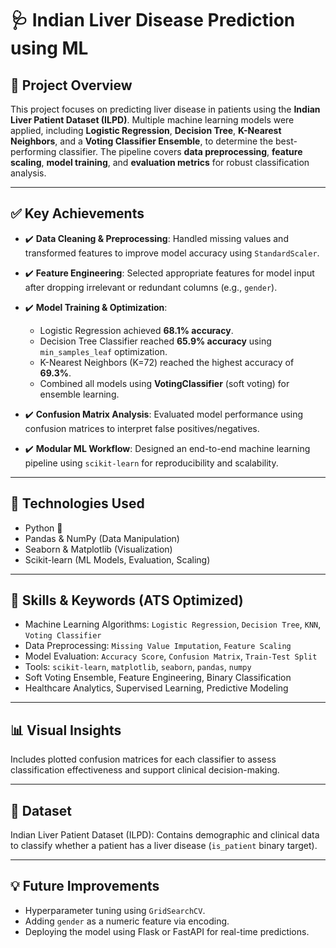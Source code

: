 # 🩺 Indian Liver Disease Prediction using ML

## 📌 Project Overview

This project focuses on predicting liver disease in patients using the **Indian Liver Patient Dataset (ILPD)**. Multiple machine learning models were applied, including **Logistic Regression**, **Decision Tree**, **K-Nearest Neighbors**, and a **Voting Classifier Ensemble**, to determine the best-performing classifier. The pipeline covers **data preprocessing**, **feature scaling**, **model training**, and **evaluation metrics** for robust classification analysis.

---

## ✅ Key Achievements

* ✔️ **Data Cleaning & Preprocessing**: Handled missing values and transformed features to improve model accuracy using `StandardScaler`.
* ✔️ **Feature Engineering**: Selected appropriate features for model input after dropping irrelevant or redundant columns (e.g., `gender`).
* ✔️ **Model Training & Optimization**:

  * Logistic Regression achieved **68.1% accuracy**.
  * Decision Tree Classifier reached **65.9% accuracy** using `min_samples_leaf` optimization.
  * K-Nearest Neighbors (K=72) reached the highest accuracy of **69.3%**.
  * Combined all models using **VotingClassifier** (soft voting) for ensemble learning.
* ✔️ **Confusion Matrix Analysis**: Evaluated model performance using confusion matrices to interpret false positives/negatives.
* ✔️ **Modular ML Workflow**: Designed an end-to-end machine learning pipeline using `scikit-learn` for reproducibility and scalability.

---

## 🔧 Technologies Used

* Python 🐍
* Pandas & NumPy (Data Manipulation)
* Seaborn & Matplotlib (Visualization)
* Scikit-learn (ML Models, Evaluation, Scaling)

---

## 🧠 Skills & Keywords (ATS Optimized)

* Machine Learning Algorithms: `Logistic Regression`, `Decision Tree`, `KNN`, `Voting Classifier`
* Data Preprocessing: `Missing Value Imputation`, `Feature Scaling`
* Model Evaluation: `Accuracy Score`, `Confusion Matrix`, `Train-Test Split`
* Tools: `scikit-learn`, `matplotlib`, `seaborn`, `pandas`, `numpy`
* Soft Voting Ensemble, Feature Engineering, Binary Classification
* Healthcare Analytics, Supervised Learning, Predictive Modeling

---

## 📊 Visual Insights

Includes plotted confusion matrices for each classifier to assess classification effectiveness and support clinical decision-making.

---

## 📁 Dataset

Indian Liver Patient Dataset (ILPD): Contains demographic and clinical data to classify whether a patient has a liver disease (`is_patient` binary target).

---

## 💡 Future Improvements

* Hyperparameter tuning using `GridSearchCV`.
* Adding `gender` as a numeric feature via encoding.
* Deploying the model using Flask or FastAPI for real-time predictions.

